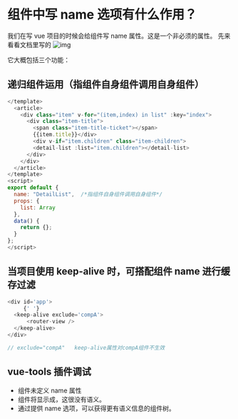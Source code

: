 # 组件中写 name 选项有什么作用？

我们在写 vue 项目的时候会给组件写 name 属性。这是一个非必须的属性。
先来看看文档里写的
![img](https://user-gold-cdn.xitu.io/2018/10/7/1664da9afb3f668a?imageView2/0/w/1280/h/960/format/webp/ignore-error/1)

它大概包括三个功能：

## 递归组件运用（指组件自身组件调用自身组件）

```js
</template>
  <article>
    <div class="item" v-for="(item,index) in list" :key="index">
      <div class="item-title">
        <span class="item-title-ticket"></span>
        {{item.title}}</div>
        <div v-if="item.children" class="item-children">
        <detail-list :list="item.children"></detail-list>
      </div>
    </div>
  </article>
</template>
<script>
export default {
  name: "DetailList",  /*指组件自身组件调用自身组件*/
  props: {
    list: Array
  },
  data() {
    return {};
  }
};
</script>

```

## 当项目使用 keep-alive 时，可搭配组件 name 进行缓存过滤

```js
<div id='app'>
     {' '}
  <keep-alive exclude='compA'>
      <router-view /> 
  </keep-alive>
</div>

// exclude="compA"   keep-alive属性对compA组件不生效
```

## vue-tools 插件调试

- 组件未定义 name 属性
- 组件将显示成，这很没有语义。
- 通过提供 name 选项，可以获得更有语义信息的组件树。
